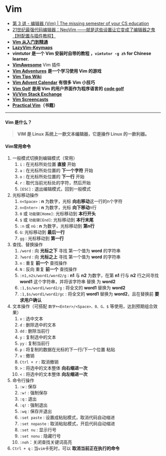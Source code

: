 # Vim

* [第 3 讲 - 编辑器 (Vim) | The missing semester of your CS education](https://missing-semester-cn.github.io/2020/editors/)
* [21世纪最强代码编辑器：NeoVim ——就是这些设置让它变](https://www.bilibili.com/video/BV1y4411C7pE/?spm\_id\_from=333.999.0.0\&vd\_source=ae16ff6478eb15c1b87880540263910b)[成了编辑器之鬼 【附配置与插件教程】](https://www.bilibili.com/video/BV1y4411C7pE/?spm\_id\_from=333.999.0.0\&vd\_source=ae16ff6478eb15c1b87880540263910b)
* [**Vim 从入门到精通**](https://github.com/wsdjeg/vim-galore-zh\_cn)
* [**LazyVim-Keymaps**](https://www.lazyvim.org/keymaps)
* **vimtutor 是一个 Vim 安装时自带的教程 ，`vimtutor -g zh` for Chinese learner.**
* [**VimAwesome**](https://vimawesome.com/)    Vim 插件
* [**Vim Adventures**](https://vim-adventures.com/) **是一个学习使用 Vim 的游戏**
* [**Vim Tips Wiki**](http://vim.wikia.com/wiki/Vim\_Tips\_Wiki)
* [**Vim Advent Calendar**](https://vimways.org/2019/) **有很多 Vim 小技巧**
* [**Vim Golf**](http://www.vimgolf.com/) **是用 Vim 的用户界面作为程序语言的** [**code golf**](https://en.wikipedia.org/wiki/Code\_golf)
* [**Vi/Vim Stack Exchange**](https://vi.stackexchange.com/)
* [**Vim Screencasts**](http://vimcasts.org/)
* [**Practical Vim**](https://pragprog.com/titles/dnvim2/)**（书籍）**

***

#### Vim 是什么？

> **VIM 是 Linux 系统上一款文本编辑器，它是操作 Linux 的一款利器。**

#### Vim常用命令

1. 一般模式切换到编辑模式（常用）
   1. `i` : 在光标所处位置 **直接** 开始
   2. `a` : 在光标所处位置的 **下一个字符** 开始
   3. `o` : 在光标所处位置的 **下一行** 开始
   4. `r` : 取代当前光标处的字符，然后开始
   5. `[ESC]` : 退出编辑模式，回到一般模式
2. 光标移动操作
   1. `n<Space>` : **n** 为数字，光标 **向右移动**这一行的n个字符
   2. `n<Enter>` : **n** 为数字，光标 **向下移动**n行
   3. `0` 或 `功能键[Home]`: 光标移动到 **本行开头**
   4. `$` 或 `功能键[End]`: 光标移动到 **本行末尾**
   5. `:n` 或 `nG` : **n** 为数字，光标移动到 **第n行**
   6. `G`: 光标移动到 **最后一行**
   7. `gg` : 光标移动到 **第一行**
3. 查找、替换操作
   1. `/word` : 向 **光标之下** 寻找 第一个值为 **word** 的字符串
   2. `?word` : 向 **光标之上** 寻找 第一个值为 **word** 的字符串
   3. `n` : 重复 **前一个** 查找操作
   4. `N` : 反向 重复 **前一个** 查找操作
   5. `:n1,n2s/word1/word2/g` : **n1** 与 **n2** 为数字，在第 **n1** 行与 **n2** 行之间寻找 **word1** 这个字符串，并将该字符串 替换 为 **word2**
   6. `:1,$s/word1/word2/g` : 将全文的 **word1** 替换为 **word2**
   7. `:1,$s/word1/word2/gc` : 将全文的 **word1** 替换为 **word2**，且在替换前 **要求用户确认**
4. 文本操作（可搭配 `数字+<Enter>/<Space>、0、G、$` 等使用，达到预期组合效果）
   1. `v` : 选中文本
   2. `d` : 删除选中的文本
   3. `dd` : 删除当前行
   4. `y` : 复制选中的文本
   5. `yy` : 复制当前行
   6. `p` : 将复制的数据在光标的下一行/下一个位置 粘贴
   7. `u` : 撤销
   8. `Ctrl + r` : 取消撤销
   9. `>` : 将选中的文本整体 **向右缩进一次**
   10. `<` : 将选中的文本整体 **向左缩进一次**
5. 命令行操作
   1. `:w` : 保存
   2. `:w!` : 强制保存
   3. `:q` : 退出
   4. `:q!` : 强制退出
   5. `:wq` : 保存并退出
   6. `:set paste` : 设置成粘贴模式，取消代码自动缩进
   7. `:set nopaste` : 取消粘贴模式，开启代码自动缩进
   8. `:set nu` : 显示行号
   9. `:set nonu` : 隐藏行号
   10. `:noh`：关闭查找关键词高亮
6. `Ctrl + q` : 当`vim`卡死时，可以 **取消当前正在执行的命令**
